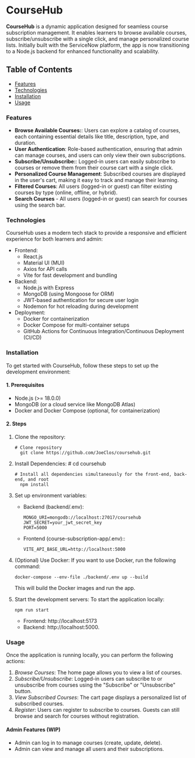 # **CourseHub** 

**CourseHub** is a dynamic application designed for seamless course subscription management. It enables learners to browse available courses, subscribe/unsubscribe with a single click, and manage personalized course lists. Initially built with the ServiceNow platform, the app is now transitioning to a Node.js backend for enhanced functionality and scalability.

## Table of Contents

- [Features](#features)
- [Technologies](#technologies)
- [Installation](#installation)
- [Usage](#usage)


   
<a name="features"></a>
### Features
- **Browse Available Courses:**: Users can explore a catalog of courses, each containing essential details like title, description, type, and duration.
- **User Authentication**: Role-based authentication, ensuring that admin can manage courses, and users can only view their own subscriptions.
- **Subscribe/Unsubscribe:**: Logged-in users can easily subscribe to courses or remove them from their course cart with a single click.
- **Personalized Course Management**: Subscribed courses are displayed in the user's cart, making it easy to track and manage their learning.
- **Filtered Courses**: All users (logged-in or guest) can filter existing courses by type (online, offline, or hybrid).
- **Search Courses** - All users (logged-in or guest) can search for courses using the search bar.



<a name="technologies"></a>
### Technologies
CourseHub uses a modern tech stack to provide a responsive and efficient experience for both learners and admin:
- Frontend:
  - React.js
  - Material UI (MUI)
  - Axios for API calls
  - Vite for fast development and bundling
- Backend:
  - Node.js with Express
  - MongoDB (using Mongoose for ORM)
  - JWT-based authentication for secure user login
  - Nodemon for hot reloading during development
- Deployment:
  - Docker for containerization
  - Docker Compose for multi-container setups
  - GitHub Actions for Continuous Integration/Continuous Deployment (CI/CD)



<a name="installation"></a>
### Installation
To get started with CourseHub, follow these steps to set up the development environment:

#### 1. Prerequisites
- Node.js (>= 18.0.0)
- MongoDB (or a cloud service like MongoDB Atlas)
- Docker and Docker Compose (optional, for containerization)

#### 2. Steps
1. Clone the repository:
   
       # Clone repository
         git clone https://github.com/JoeClos/coursehub.git 
      
2. Install Dependencies:
       # cd coursehub
      
       # Install all dependencies simultaneously for the front-end, back-end, and root
         npm install

   
3. Set up environment variables:
   - Backend (backend/.env):

         MONGO_URI=mongodb://localhost:27017/coursehub
         JWT_SECRET=your_jwt_secret_key
         PORT=5000

   - Frontend (course-subscription-app/.env)::
     
         VITE_API_BASE_URL=http://localhost:5000
     
4. (Optional) Use Docker:
   If you want to use Docker, run the following command:
   
       docker-compose --env-file ./backend/.env up --build
    This will build the Docker images and run the app.
   
6. Start the development servers:
   To start the application locally:
   
       npm run start
   
    - Frontend: http://localhost:5173
    - Backend: http://localhost:5000.

<a name="usage"></a>
### Usage 
Once the application is running locally, you can perform the following actions:
 1. *Browse Courses*: The home page allows you to view a list of courses.
 2. *Subscribe/Unsubscribe*: Logged-in users can subscribe to or unsubscribe from courses using the "Subscribe" or "Unsubscribe" button.
 3. *View Subscribed Courses*: The cart page displays a personalized list of subscribed courses.
 4. *Register*: Users can register to subscribe to courses. Guests can still browse and search for courses without registration.

#### Admin Features (WIP)
 - Admin can log in to manage courses (create, update, delete).
 - Admin can view and manage all users and their subscriptions.
